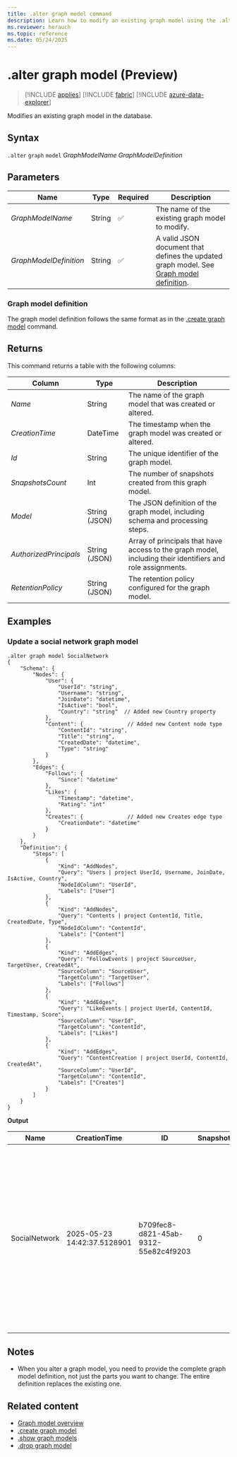 ```yaml
---
title: .alter graph model command
description: Learn how to modify an existing graph model using the .alter graph model command with syntax, parameters, and examples.
ms.reviewer: herauch
ms.topic: reference
ms.date: 05/24/2025
---
```


# .alter graph model (Preview)

> [!INCLUDE [applies](../../includes/applies-to-version/applies.md)] [!INCLUDE [fabric](../../includes/applies-to-version/fabric.md)] [!INCLUDE [azure-data-explorer](../../includes/applies-to-version/azure-data-explorer.md)]

Modifies an existing graph model in the database.

## Syntax

`.alter` `graph` `model` *GraphModelName* *GraphModelDefinition*

## Parameters

|Name|Type|Required|Description|
|--|--|--|--|
|*GraphModelName*|String|✅|The name of the existing graph model to modify.|
|*GraphModelDefinition*|String|✅|A valid JSON document that defines the updated graph model. See [Graph model definition](#graph-model-definition).|

### Graph model definition

The graph model definition follows the same format as in the [.create graph model](graph-model-create.md#graph-model-definition) command.

## Returns

This command returns a table with the following columns:

|Column|Type|Description|
|--|--|--|
|*Name*|String|The name of the graph model that was created or altered.|
|*CreationTime*|DateTime|The timestamp when the graph model was created or altered.|
|*Id*|String|The unique identifier of the graph model.|
|*SnapshotsCount*|Int|The number of snapshots created from this graph model.|
|*Model*|String (JSON)|The JSON definition of the graph model, including schema and processing steps.|
|*AuthorizedPrincipals*|String (JSON)|Array of principals that have access to the graph model, including their identifiers and role assignments.|
|*RetentionPolicy*|String (JSON)|The retention policy configured for the graph model.|

## Examples

### Update a social network graph model

```kusto
.alter graph model SocialNetwork
{
    "Schema": {
        "Nodes": {
            "User": {
                "UserId": "string",
                "Username": "string",
                "JoinDate": "datetime",
                "IsActive": "bool",
                "Country": "string"  // Added new Country property
            },
            "Content": {              // Added new Content node type
                "ContentId": "string",
                "Title": "string",
                "CreatedDate": "datetime",
                "Type": "string"
            }
        },
        "Edges": {
            "Follows": {
                "Since": "datetime"
            },
            "Likes": {
                "Timestamp": "datetime",
                "Rating": "int"
            },
            "Creates": {              // Added new Creates edge type
                "CreationDate": "datetime"
            }
        }
    },
    "Definition": {
        "Steps": [
            {
                "Kind": "AddNodes",
                "Query": "Users | project UserId, Username, JoinDate, IsActive, Country",
                "NodeIdColumn": "UserId",
                "Labels": ["User"]
            },
            {
                "Kind": "AddNodes",
                "Query": "Contents | project ContentId, Title, CreatedDate, Type",
                "NodeIdColumn": "ContentId",
                "Labels": ["Content"]
            },
            {
                "Kind": "AddEdges",
                "Query": "FollowEvents | project SourceUser, TargetUser, CreatedAt",
                "SourceColumn": "SourceUser",
                "TargetColumn": "TargetUser",
                "Labels": ["Follows"]
            },
            {
                "Kind": "AddEdges",
                "Query": "LikeEvents | project UserId, ContentId, Timestamp, Score",
                "SourceColumn": "UserId",
                "TargetColumn": "ContentId",
                "Labels": ["Likes"]
            },
            {
                "Kind": "AddEdges",
                "Query": "ContentCreation | project UserId, ContentId, CreatedAt",
                "SourceColumn": "UserId",
                "TargetColumn": "ContentId",
                "Labels": ["Creates"]
            }
        ]
    }
}
```

**Output**

|Name|CreationTime|ID|SnapshotsCount|Model|AuthorizedPrincipals|RetentionPolicy|
|---|---|---|---|---|---|---|
|SocialNetwork|2025-05-23 14:42:37.5128901|b709fec8-d821-45ab-9312-55e82c4f9203|0|model from above|[</br>  {</br>    "Type": "AAD User",</br>    "DisplayName": "Alex Johnson (upn: alex.johnson@contoso.com)",</br>    "ObjectId": "83a7b95c-e0fd-4278-9ab9-c21435ea2673",</br>    "FQN": "aaduser=83a7b95c-e0fd-4278-9ab9-c21435ea2673;f5d01e3b-9a77-4970-b372-e38a3761c3c0",</br>    "Notes": "",</br>    "RoleAssignmentIdentifier": "ca831e09-f37d-48bf-9f6c-25038372019a"</br>  }</br>]|{</br>  "SoftDeletePeriod": "3650.00:00:00"</br>}|

## Notes

- When you alter a graph model, you need to provide the complete graph model definition, not just the parts you want to change. The entire definition replaces the existing one.

## Related content

- [Graph model overview](graph-model-overview.md)
- [.create graph model](graph-model-create.md)
- [.show graph models](graph-model-show.md)
- [.drop graph model](graph-model-drop.md)
